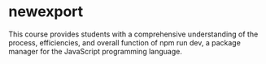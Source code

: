 # newexport
This course provides students with a comprehensive understanding of the process, efficiencies, and overall function of npm run dev, a package manager for the JavaScript programming language.
